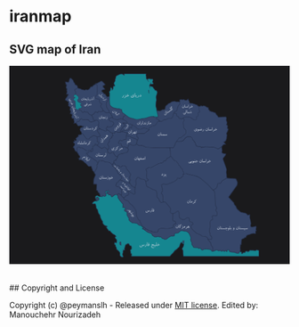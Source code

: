 # iranmap

## SVG map of Iran

![Screen Shot](Screenshot.png)

<br>
## Copyright and License

Copyright (c) @peymanslh - Released under [MIT license](https://github.com/peymanslh/iranmap/blob/master/LICENSE).
Edited by: Manouchehr Nourizadeh

